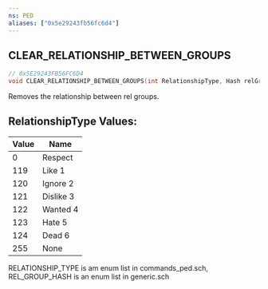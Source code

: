 ```yaml
---
ns: PED
aliases: ["0x5e29243fb56fc6d4"]
---
```

## CLEAR_RELATIONSHIP_BETWEEN_GROUPS

```c
// 0x5E29243FB56FC6D4
void CLEAR_RELATIONSHIP_BETWEEN_GROUPS(int RelationshipType, Hash relGroup, Hash otherRelGroup);
```

Removes the relationship between rel groups.

## RelationshipType Values:
| Value | Name |
| --- | --- |
| 0 | Respect |
| 119 | Like 1 |
| 120 | Ignore 2 |
| 121 | Dislike 3 |
| 122 | Wanted 4 |
| 123 | Hate 5 |
| 124 | Dead 6 |
| 255 | None |


RELATIONSHIP_TYPE is am enum list in commands_ped.sch, REL_GROUP_HASH is an enum list in generic.sch

